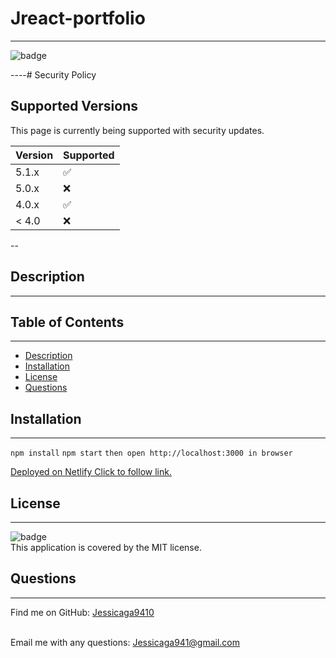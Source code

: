 # Jreact-portfolio
  ------
![badge](https://img.shields.io/badge/license-MIT-ff69b4)

----# Security Policy

## Supported Versions

This page is currently being supported with security updates.

| Version | Supported          |
| ------- | ------------------ |
| 5.1.x   | :white_check_mark: |
| 5.0.x   | :x:                |
| 4.0.x   | :white_check_mark: |
| < 4.0   | :x:                |


--


## Description
------


 ## Table of Contents
------
- [Description](#description)
- [Installation](#installation)
- [License](#license)
- [Questions](#questions)

## Installation
------
`npm install` `npm start` `then open http://localhost:3000 in browser`

[Deployed on Netlify Click to follow link.](https://63c735af06059900089c05d8--deluxe-travesseiro-e0f4c4.netlify.app/)

## License
------
![badge](https://img.shields.io/badge/license-MIT-ff69b4)
<br />
This application is covered by the MIT license. 

## Questions
------
Find me on GitHub: [Jessicaga9410](https://github.com/Jessicaga9410)<br />
<br />

Email me with any questions: Jessicaga941@gmail.com<br /><br />

